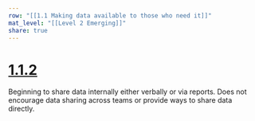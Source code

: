 ```yaml
---
row: "[[1.1 Making data available to those who need it]]"
mat_level: "[[Level 2 Emerging]]"
share: true
---
```

# [1.1.2](1.1.2.md)

Beginning to share data internally either verbally or via reports. Does not encourage data sharing across teams or provide ways to share data directly.
